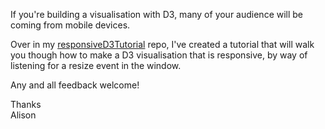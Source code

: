 If you're building a visualisation with D3, many of your audience will be coming from mobile devices. 

Over in my <a href="https://github.com/radiocontrolled/responsiveD3Tutorial">responsiveD3Tutorial</a> repo, I've created a tutorial 
that will walk you though how to make a D3 visualisation that is responsive, by way of listening for a resize event in the window. 

Any and all feedback welcome!

Thanks<br/>
Alison 


